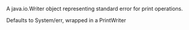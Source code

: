   A java.io.Writer object representing standard error for print operations.

  Defaults to System/err, wrapped in a PrintWriter